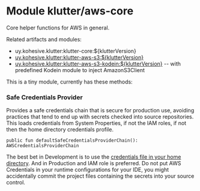 # Module klutter/aws-core

Core helper functions for AWS in general.

Related artifacts and modules:

* uy.kohesive.klutter:klutter-core:${klutterVersion}
* [uy.kohesive.klutter:klutter-aws-s3:${klutterVersion}](../aws-s3)
* [uy.kohesive.klutter:klutter-aws-s3-kodein:${klutterVersion}](../aws-s3-kodein)  -- with predefined Kodein module to inject AmazonS3Client


This is a tiny module, currently has these methods:

### Safe Credentials Provider

Provides a safe credentials chain that is secure for production use, avoiding practices that tend to end up with secrets checked into source
repositories.  This loads credentials from System Properties, if not the IAM roles, if not then the home directory credentials profile.

```
public fun defaultSafeCredentialsProviderChain(): AWSCredentialsProviderChain
```

The best bet in Development is to use the [credentials file in your home directory](http://docs.aws.amazon.com/AWSSdkDocsJava/latest/DeveloperGuide/credentials.html).  And
in Production and IAM role is preferred.  Do not put AWS Credentials in your runtime configurations for your IDE, you might accidentally commit the project files containing
the secrets into your source control.
